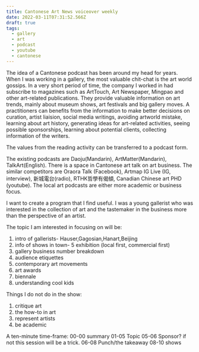 ```yaml
---
title: Cantonese Art News voiceover weekly
date: 2022-03-11T07:31:52.566Z
draft: true
tags:
  - gallery
  - art
  - podcast
  - youtube
  - cantonese
---
```

The idea of a Cantonese podcast has been around my head for years.  When I was working in a gallery, the most valuable chit-chat is the art world gossips. In a very short period of time, the company I worked in had subscribe to magazines such as ArtTouch, Art Newspaper, Mingpao and other art-related publications.  They provide valuable information on art trends, mainly about museum shows, art festivals and big gallery moves. A practitioners can benefits from the information to make better decisions on curation, artist liaision, social media writings, avoiding artworld mistake, learning about art history, generating ideas for art-related activities, seeing possible sponsorships, learning about potential clients, collecting information of the writers.  

The values from the reading activity can be transferred to a podcast form.

The existing podcasts are Daoju(Mandarin), ArtMatter(Mandarin), TalkArt(English).  There is a space in Cantonese art talk on art business. The similar competitors are Oraora Talk (Facebook), Artmap IG Live (IG, interview), 新城電台(radio), RTHK哲學有偈傾, Canadian Chinese art PHD (youtube). The local art podcasts are either more academic or business focus.

I want to create a program that I find useful.  I was a young gallerist who was interested in the collection of art and the tastemaker in the business more than the perspective of an artist. 

The topic I am interested in focusing on will be:
1. intro of gallerists- Hauser,Gagosian,Hanart,Beijing
2. info of shows in town- 5 exhibition (local first, commercial first)
3. gallery business number breakdown
4. audience etiquettes
5. contemporary art movements
6. art awards
7. biennale
8. understanding cool kids

Things I do not do in the show:
1. critique art
2. the how-to in art
3. represent artists
4. be academic

A ten-minute time-frame:
00-00 summary
01-05 Topic
05-06 Sponsor? if not this session will be a trick.
06-08 Punch/the takeaway
08-10 shows
